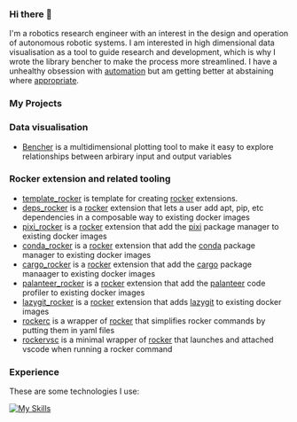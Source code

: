 ### Hi there 👋

I'm a robotics research engineer with an interest in the design and operation of autonomous robotic systems.  I am interested in high dimensional data visualisation as a tool to guide research and development, which is why I wrote the library bencher to make the process more streamlined.  I have a unhealthy obsession with [automation](https://xkcd.com/1319/) but am getting better at abstaining where [appropriate](https://xkcd.com/1205/).

### My Projects

### Data visualisation
- [Bencher](https://github.com/dyson-ai/bencher) is a multidimensional plotting tool to make it easy to explore relationships between arbirary input and output variables

### Rocker extension and related tooling
- [template_rocker](https://github.com/blooop/template_rocker) is template for creating [rocker](https://github.com/osrf/rocker) extensions.
- [deps_rocker](https://github.com/blooop/deps_rocker) is a [rocker](https://github.com/osrf/rocker) extension that lets a user add apt, pip, etc dependencies in a composable way to existing docker images
- [pixi_rocker](https://github.com/blooop/pixi_rocker) is a [rocker](https://github.com/osrf/rocker) extension that add the [pixi](https://github.com/prefix-dev/pixi) package manager to existing docker images
- [conda_rocker](https://github.com/blooop/conda_rocker) is a [rocker](https://github.com/osrf/rocker) extension that add the [conda](https://github.com/conda/conda) package manager to existing docker images
- [cargo_rocker](https://github.com/blooop/cargo_rocker) is a [rocker](https://github.com/osrf/rocker) extension that add the [cargo](https://github.com/rust-lang/cargo) package manaager to existing docker images
- [palanteer_rocker](https://github.com/blooop/palanteer_rocker) is a [rocker](https://github.com/osrf/rocker) extension that add the [palanteer](https://github.com/dfeneyrou/palanteer) code profiler to existing docker images
- [lazygit_rocker](https://github.com/blooop/lazygit_rocker) is a [rocker](https://github.com/osrf/rocker) extension that adds [lazygit](https://github.com/jesseduffield/lazygit) to existing docker images
- [rockerc](https://github.com/blooop/rockerc) is a wrapper of [rocker](https://github.com/osrf/rocker) that simplifies rocker commands by putting them in yaml files
- [rockervsc](https://github.com/blooop/rockervsc) is a minimal wrapper of [rocker](https://github.com/osrf/rocker) that launches and attached vscode when running a rocker command

### Experience

These are some technologies I use:

[![My Skills](https://skillicons.dev/icons?i=python,arduino,bash,blender,cs,cpp,cmake,docker,eclipse,git,github,githubactions,jenkins,latex,linked,linux,lua,md,matlab,processing,py,ros,stackoverflow,unity,visualstudio,vscode)](https://skillicons.dev)

<!--

Robotics Libraries/Frameworks
 - ROS1/ROS2
 - [Curobo](https://curobo.org/)
 - Moveit
 - OMPL
 - Trajopt
 - Descartes
 - IKfast
 - trac_ik

General:
 - numpy
 - eigen 
   
Simulators:
 - Pybullet
 - V-REP
 - Gazebo

Data Processing and Visualisation
 - Pandas
 - [Xarray](https://docs.xarray.dev/en/stable/)
 - [Param](https://param.holoviz.org/)
 - [Holoviz](https://holoviz.org/)
 - Plotly
 - Bokeh
 - Matplotlib
 - vtk
 - [vedo](https://vedo.embl.es/)
 - XNA 

Optimisation
 - optuna
 - scipy
 - scikit-opt
 - gpy_opt
 - platlypus
 - deap
    
Devops and tools:
 - docker
 - docker-compose
 - pylint
 - ruff
 - clang-format
 - codecov
 - sphinx
 - jinja2
 - cog
 - xvfb
 - devcontainers
 - github actions
 - dependabot  

embedded:
 - arduino
 - esp32

CAD:
 - [CadQuery](https://github.com/CadQuery/cadquery)
 - [Solvespace](https://solvespace.com/index.pl)
 - [OpenSCAD](https://openscad.org/)
 - Autodesk Inventor
 - Siemens NX
 - I-DEAS

Comms:
  - mqtt

Dabbled/Interesting in learning:
 - Rust
 - Julia
 - Scheme
    

**blooop/blooop** is a ✨ _special_ ✨ repository because its `README.md` (this file) appears on your GitHub profile.

Here are some ideas to get you started:

- 🔭 I’m currently working on ...
- 🌱 I’m currently learning ...
- 👯 I’m looking to collaborate on ...
- 🤔 I’m looking for help with ...
- 💬 Ask me about ...
- 📫 How to reach me: ...
- 😄 Pronouns: ...
- ⚡ Fun fact: ...
-->
